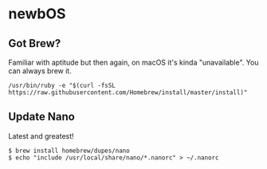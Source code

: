 # newbOS

## Got Brew?
Familiar with aptitude but then again, on macOS it's kinda 
"unavailable". You can always brew it. 

`/usr/bin/ruby -e "$(curl -fsSL https://raw.githubusercontent.com/Homebrew/install/master/install)"`

## Update Nano
Latest and greatest!

```
$ brew install homebrew/dupes/nano
$ echo "include /usr/local/share/nano/*.nanorc" > ~/.nanorc
```
